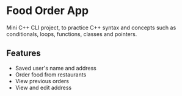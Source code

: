 
# Food Order App
Mini C++ CLI project, to practice C++ syntax and concepts such as conditionals, loops, functions, classes and pointers.

## Features

- Saved user's name and address
- Order food from restaurants 
- View previous orders
- View and edit address
